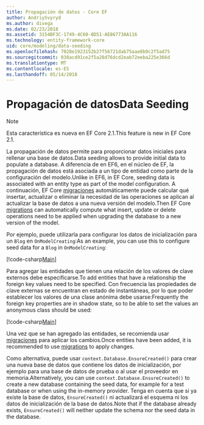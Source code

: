 ```yaml
---
title: Propagación de datos - Core EF
author: AndriySvyryd
ms.author: divega
ms.date: 02/23/2018
ms.assetid: 3154BF3C-1749-4C60-8D51-AE86773AA116
ms.technology: entity-framework-core
uid: core/modeling/data-seeding
ms.openlocfilehash: 7028e1923152b27f56721dab75aae8b9c2f5ad75
ms.sourcegitcommit: 038acd91ce2f5a28d76dcd2eab72eeba225e366d
ms.translationtype: MT
ms.contentlocale: es-ES
ms.lasthandoff: 05/14/2018
---
```

# <a name="data-seeding"></a><span data-ttu-id="5aba2-102">Propagación de datos</span><span class="sxs-lookup"><span data-stu-id="5aba2-102">Data Seeding</span></span>

> [!NOTE]  
> <span data-ttu-id="5aba2-103">Esta característica es nueva en EF Core 2.1.</span><span class="sxs-lookup"><span data-stu-id="5aba2-103">This feature is new in EF Core 2.1.</span></span>

<span data-ttu-id="5aba2-104">La propagación de datos permite para proporcionar datos iniciales para rellenar una base de datos.</span><span class="sxs-lookup"><span data-stu-id="5aba2-104">Data seeding allows to provide initial data to populate a database.</span></span> <span data-ttu-id="5aba2-105">A diferencia de en EF6, en el núcleo de EF, la propagación de datos está asociada a un tipo de entidad como parte de la configuración del modelo.</span><span class="sxs-lookup"><span data-stu-id="5aba2-105">Unlike in EF6, in EF Core, seeding data is associated with an entity type as part of the model configuration.</span></span> <span data-ttu-id="5aba2-106">A continuación, EF Core [migraciones](xref:core/managing-schemas/migrations/index) automáticamente puede calcular qué insertar, actualizar o eliminar la necesidad de las operaciones se aplican al actualizar la base de datos a una nueva versión del modelo.</span><span class="sxs-lookup"><span data-stu-id="5aba2-106">Then EF Core [migrations](xref:core/managing-schemas/migrations/index) can automatically compute what insert, update or delete operations need to be applied when upgrading the database to a new version of the model.</span></span>

<span data-ttu-id="5aba2-107">Por ejemplo, puede utilizarla para configurar los datos de inicialización para un `Blog` en `OnModelCreating`:</span><span class="sxs-lookup"><span data-stu-id="5aba2-107">As an example, you can use this to configure seed data for a `Blog` in `OnModelCreating`:</span></span>

[!code-csharp[Main](../../../samples/core/DataSeeding/DataSeedingContext.cs?name=BlogSeed)]

<span data-ttu-id="5aba2-108">Para agregar las entidades que tienen una relación de los valores de clave externos debe especificarse.</span><span class="sxs-lookup"><span data-stu-id="5aba2-108">To add entities that have a relationship the foreign key values need to be specified.</span></span> <span data-ttu-id="5aba2-109">Con frecuencia las propiedades de clave externas se encuentran en estado de instantáneas, por lo que poder establecer los valores de una clase anónima debe usarse:</span><span class="sxs-lookup"><span data-stu-id="5aba2-109">Frequently the foreign key properties are in shadow state, so to be able to set the values an anonymous class should be used:</span></span>

[!code-csharp[Main](../../../samples/core/DataSeeding/DataSeedingContext.cs?name=PostSeed)]

<span data-ttu-id="5aba2-110">Una vez que se han agregado las entidades, se recomienda usar [migraciones](xref:core/managing-schemas/migrations/index) para aplicar los cambios.</span><span class="sxs-lookup"><span data-stu-id="5aba2-110">Once entities have been added, it is recommended to use [migrations](xref:core/managing-schemas/migrations/index) to apply changes.</span></span> 

<span data-ttu-id="5aba2-111">Como alternativa, puede usar `context.Database.EnsureCreated()` para crear una nueva base de datos que contiene los datos de inicialización, por ejemplo para una base de datos de prueba o al usar el proveedor en memoria.</span><span class="sxs-lookup"><span data-stu-id="5aba2-111">Alternatively, you can use `context.Database.EnsureCreated()` to create a new database containing the seed data, for example for a test database or when using the in-memory provider.</span></span> <span data-ttu-id="5aba2-112">Tenga en cuenta que si ya existe la base de datos, `EnsureCreated()` ni actualizará el esquema ni los datos de inicialización de la base de datos.</span><span class="sxs-lookup"><span data-stu-id="5aba2-112">Note that if the database already exists, `EnsureCreated()` will neither update the schema nor the seed data in the database.</span></span>
